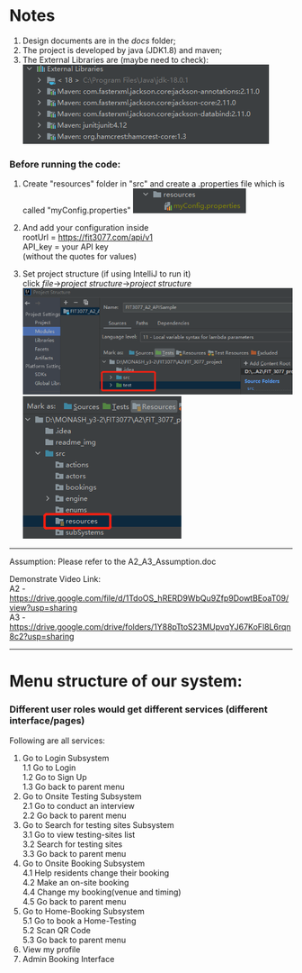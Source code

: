 # Notes

1. Design documents are in the *docs* folder;
2. The project is developed by java (JDK1.8) and maven;
3. The External Libraries are (maybe need to check):
![img_1.png](readme_img/img_1.png)

### Before running the code:
1. Create "resources" folder in "src" and create a .properties file which is called "myConfig.properties"
![](readme_img/img.png)
2. And add your configuration inside  
rootUrl = https://fit3077.com/api/v1   
API_key = your API key  
(without the quotes for values)


3. Set project structure (if using IntelliJ to run it)  
click *file*->*project structure*->*project structure*
![img_2.png](readme_img/img_2.png)
![](readme_img/img_3.png)
-------------------------------------------------------------

Assumption:
Please refer to the A2_A3_Assumption.doc


Demonstrate Video Link:  
A2 - https://drive.google.com/file/d/1TdoOS_hRERD9WbQu9Zfp9DowtBEoaT09/view?usp=sharing  
A3 - https://drive.google.com/drive/folders/1Y88pTtoS23MUpvqYJ67KoFl8L6rqn8c2?usp=sharing

------------------------------------------
# Menu structure of our system:
### Different user roles would get different services (different interface/pages)  
Following are all services:
1. Go to Login Subsystem  
   1.1 Go to Login  
   1.2 Go to Sign Up  
   1.3 Go back to parent menu  
2. Go to Onsite Testing Subsystem  
    2.1 Go to conduct an interview  
    2.2 Go back to parent menu  
3. Go to Search for testing sites Subsystem  
    3.1 Go to view testing-sites list  
    3.2 Search for testing sites  
    3.3 Go back to parent menu  
4. Go to Onsite Booking Subsystem  
    4.1 Help residents change their booking  
    4.2 Make an on-site booking   
    4.4 Change my booking(venue and timing)  
    4.5 Go back to parent menu  
5. Go to Home-Booking Subsystem  
    5.1 Go to book a Home-Testing  
    5.2 Scan QR Code  
    5.3 Go back to parent menu  
6. View my profile
7. Admin Booking Interface








